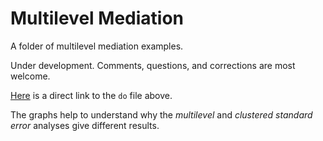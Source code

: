 # Multilevel Mediation

A folder of multilevel mediation examples.

Under development. Comments, questions, and corrections are most welcome.

[Here](https://github.com/agrogan1/multilevel/blob/master/multilevel-mediation/multilevel-mediation.do) is a direct link to the `do` file above.

The graphs help to understand why the *multilevel* and *clustered standard error* analyses give different results.


